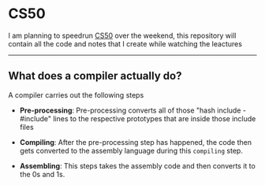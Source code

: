 # CS50

I am planning to speedrun [CS50](https://www.youtube.com/playlist?list=PLhQjrBD2T381WAHyx1pq-sBfykqMBI7V4) over the weekend, this repository will contain all the code and notes that I create while watching the leactures

---

## What does a compiler actually do?

A compiler carries out the following steps

- **Pre-processing**: Pre-processing converts all of those "hash include - #include" lines to the respective prototypes that are inside those include files

- **Compiling**: After the pre-processing step has happened, the code then gets converted to the assembly language during this `compiling` step.

- **Assembling**: This steps takes the assembly code and then converts it to the 0s and 1s.
